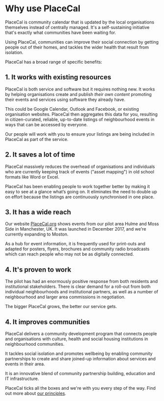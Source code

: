 # Why use PlaceCal

PlaceCal is community calendar that is updated by the local organisations themselves instead of centrally managed. It's a self-sustaining initiative that's exactly what communities have been waiting for.

Using PlaceCal, communities can improve their social connection by getting people out of their homes, and tackles the wider health that result from isolation.

PlaceCal has a broad range of specific benefits:  

## 1. It works with existing resources

PlaceCal is both service and software but it requires nothing new. It works by helping organisations create and publish *their own content* promoting their events and services using software they already have.

This could be Google Calendar, Outlook and Facebook, or existing organisation websites. PlaceCal then aggregates this data for you, resulting in citizen-curated, reliable, up-to-date listings of neighbourhood events in ways that can be accessed by everyone.

Our people will work with you to ensure your listings are being included in PlaceCal as part of the service.

## 2. It saves a lot of time

PlaceCal massively reduces the overhead of organisations and individuals who are currently keeping track of events ("asset mapping") in old school formats like Word or Excel.

PlaceCal has been enabling people to work together better by making it easy to see at a glance what’s going on. It eliminates the need to double up on effort because the listings are continuously synchronised in one place.

## 3. It has a wide reach

Our website [PlaceCal.org](https://PlaceCal.org) shows events from our pilot area Hulme and Moss Side in Manchester, UK. It was launched in December 2017, and we're currently expanding to Moston.

As a hub for event information, it is frequently used for print-outs and adapted for posters, flyers, brochures and community radio broadcasts which can reach people who may not be as digitally connected.

## 4. It's proven to work

The pilot has had an enormously positive response from both residents and institutional stakeholders. There is clear demand for a roll-out from both individual neighbourhoods and institutional partners, as well as a number of neighbourhood and larger area commissions in negotiation.

The bigger PlaceCal grows, the better our service gets.

## 4. It improves communities

PlaceCal delivers a community development program that connects people and organisations with culture, health and social housing institutions in neighbourhood communities.

It tackles social isolation and promotes wellbeing by enabling community partnerships to create and share joined-up information about services and events in their area.

It is an innovative blend of community partnership building, education and IT infrastructure.

PlaceCal ticks all the boxes and we're with you every step of the way. Find out more about [our principles](/introduction/our-principles.md).
